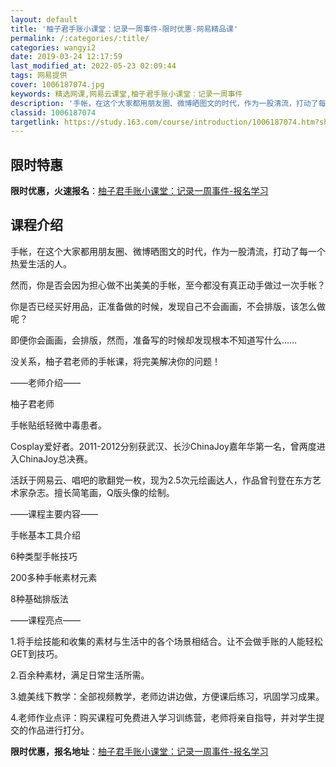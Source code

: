 ```yaml
---
layout: default
title: '柚子君手账小课堂：记录一周事件-限时优惠-网易精品课'
permalink: /:categories/:title/
categories: wangyi2
date: 2019-03-24 12:17:59
last_modified_at: 2022-05-23 02:09:44
tags: 网易提供
cover: 1006187074.jpg
keywords: 精选网课,网易云课堂,柚子君手账小课堂：记录一周事件
description: '手帐，在这个大家都用朋友圈、微博晒图文的时代，作为一股清流，打动了每一个热爱生活的人。然而，你是否会因为担心做不出美美的'
classid: 1006187074
targetlink: https://study.163.com/course/introduction/1006187074.htm?share=1&shareId=1025206652&utm_campaign=share&utm_medium=iphoneShare&utm_source=&utm_u=1025206652
---
```


## 限时特惠

**限时优惠，火速报名**：[柚子君手账小课堂：记录一周事件-报名学习](https://study.163.com/course/introduction/1006187074.htm?share=1&shareId=1025206652&utm_campaign=share&utm_medium=iphoneShare&utm_source=&utm_u=1025206652)

## 课程介绍

手帐，在这个大家都用朋友圈、微博晒图文的时代，作为一股清流，打动了每一个热爱生活的人。

然而，你是否会因为担心做不出美美的手帐，至今都没有真正动手做过一次手帐？

你是否已经买好用品，正准备做的时候，发现自己不会画画，不会排版，该怎么做呢？

即便你会画画，会排版，然而，准备写的时候却发现根本不知道写什么……

没关系，柚子君老师的手帐课，将完美解决你的问题！

——老师介绍——

柚子君老师

手帐贴纸轻微中毒患者。

Cosplay爱好者。2011-2012分别获武汉、长沙ChinaJoy嘉年华第一名，曾两度进入ChinaJoy总决赛。

活跃于网易云、唱吧的歌翻党一枚，现为2.5次元绘画达人，作品曾刊登在东方艺术家杂志。擅长简笔画，Q版头像的绘制。

——课程主要内容——

手帐基本工具介绍

6种类型手帐技巧

200多种手帐素材元素

8种基础排版法

——课程亮点——

1.将手绘技能和收集的素材与生活中的各个场景相结合。让不会做手账的人能轻松GET到技巧。

2.百余种素材，满足日常生活所需。

3.媲美线下教学：全部视频教学，老师边讲边做，方便课后练习，巩固学习成果。

4.老师作业点评：购买课程可免费进入学习训练营，老师将亲自指导，并对学生提交的作品进行打分。

**限时优惠，报名地址**：[柚子君手账小课堂：记录一周事件-报名学习](https://study.163.com/course/introduction/1006187074.htm?share=1&shareId=1025206652&utm_campaign=share&utm_medium=iphoneShare&utm_source=&utm_u=1025206652)

